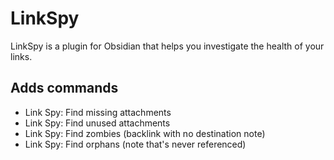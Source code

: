 # LinkSpy


LinkSpy is a plugin for Obsidian that helps you investigate the health of your links.

## Adds commands
- Link Spy: Find missing attachments 
- Link Spy: Find unused attachments 
- Link Spy: Find zombies (backlink with no destination note)
- Link Spy: Find orphans (note that's never referenced)